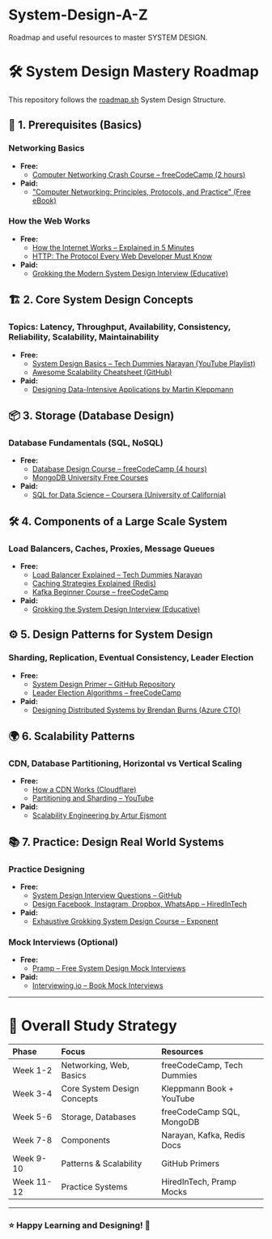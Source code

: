 # System-Design-A-Z
Roadmap and useful resources to master SYSTEM DESIGN.

# 🛠️ System Design Mastery Roadmap

This repository follows the [roadmap.sh](https://roadmap.sh/system-design) System Design Structure.

## 🧠 1. Prerequisites (Basics)

### Networking Basics
- **Free:**
  - [Computer Networking Crash Course – freeCodeCamp (2 hours)](https://www.youtube.com/watch?v=qiQR5rTSshw)
- **Paid:**
  - ["Computer Networking: Principles, Protocols, and Practice" (Free eBook)](https://inl.info.ucl.ac.be/CNP3)

### How the Web Works
- **Free:**
  - [How the Internet Works – Explained in 5 Minutes](https://www.youtube.com/watch?v=7_LPdttKXPc)
  - [HTTP: The Protocol Every Web Developer Must Know](https://www.smashingmagazine.com/2018/02/understanding-using-rest-api/)
- **Paid:**
  - [Grokking the Modern System Design Interview (Educative)](https://www.educative.io/courses/grokking-modern-system-design-interview-for-engineers-managers)

## 🏗️ 2. Core System Design Concepts

### Topics: Latency, Throughput, Availability, Consistency, Reliability, Scalability, Maintainability
- **Free:**
  - [System Design Basics – Tech Dummies Narayan (YouTube Playlist)](https://youtube.com/playlist?list=PLTCrU9sGyburBw9wNOHebv9SjlE4Elv5a)
  - [Awesome Scalability Cheatsheet (GitHub)](https://github.com/binhnguyennus/awesome-scalability)
- **Paid:**
  - [Designing Data-Intensive Applications by Martin Kleppmann](https://dataintensive.net/)

## 📦 3. Storage (Database Design)

### Database Fundamentals (SQL, NoSQL)
- **Free:**
  - [Database Design Course – freeCodeCamp (4 hours)](https://www.youtube.com/watch?v=ztHopE5Wnpc)
  - [MongoDB University Free Courses](https://university.mongodb.com/)
- **Paid:**
  - [SQL for Data Science – Coursera (University of California)](https://www.coursera.org/learn/sql-for-data-science)

## 🛠️ 4. Components of a Large Scale System

### Load Balancers, Caches, Proxies, Message Queues
- **Free:**
  - [Load Balancer Explained – Tech Dummies Narayan](https://www.youtube.com/watch?v=KuyHy3C2r8Q)
  - [Caching Strategies Explained (Redis)](https://developer.redis.com/howtos/caching/)
  - [Kafka Beginner Course – freeCodeCamp](https://www.youtube.com/watch?v=9URM1_2S1kQ)
- **Paid:**
  - [Grokking the System Design Interview (Educative)](https://www.educative.io/courses/grokking-the-system-design-interview)

## ⚙️ 5. Design Patterns for System Design

### Sharding, Replication, Eventual Consistency, Leader Election
- **Free:**
  - [System Design Primer – GitHub Repository](https://github.com/donnemartin/system-design-primer)
  - [Leader Election Algorithms – freeCodeCamp](https://www.freecodecamp.org/news/what-is-leader-election-in-distributed-systems/)
- **Paid:**
  - [Designing Distributed Systems by Brendan Burns (Azure CTO)](https://azure.microsoft.com/en-us/resources/designing-distributed-systems/)

## 🌍 6. Scalability Patterns

### CDN, Database Partitioning, Horizontal vs Vertical Scaling
- **Free:**
  - [How a CDN Works (Cloudflare)](https://www.cloudflare.com/learning/cdn/what-is-a-cdn/)
  - [Partitioning and Sharding – YouTube](https://www.youtube.com/watch?v=2wNnyW6uqxQ)
- **Paid:**
  - [Scalability Engineering by Artur Ejsmont](https://www.goodreads.com/book/show/26022772-scalability-rules)

## 📚 7. Practice: Design Real World Systems

### Practice Designing
- **Free:**
  - [System Design Interview Questions – GitHub](https://github.com/checkcheckzz/system-design-interview)
  - [Design Facebook, Instagram, Dropbox, WhatsApp – HiredInTech](https://www.hiredintech.com/system-design)
- **Paid:**
  - [Exhaustive Grokking System Design Course – Exponent](https://www.tryexponent.com/courses/system-design-interview)

### Mock Interviews (Optional)
- **Free:**
  - [Pramp – Free System Design Mock Interviews](https://www.pramp.com/#/)
- **Paid:**
  - [Interviewing.io – Book Mock Interviews](https://interviewing.io/)

---

# 🎯 Overall Study Strategy

| Phase | Focus | Resources |
|:---|:---|:---|
| Week 1-2 | Networking, Web, Basics | freeCodeCamp, Tech Dummies |
| Week 3-4 | Core System Design Concepts | Kleppmann Book + YouTube |
| Week 5-6 | Storage, Databases | freeCodeCamp SQL, MongoDB |
| Week 7-8 | Components | Narayan, Kafka, Redis Docs |
| Week 9-10 | Patterns & Scalability | GitHub Primers |
| Week 11-12 | Practice Systems | HiredInTech, Pramp Mocks |

---

### ⭐ Happy Learning and Designing! 🚀
